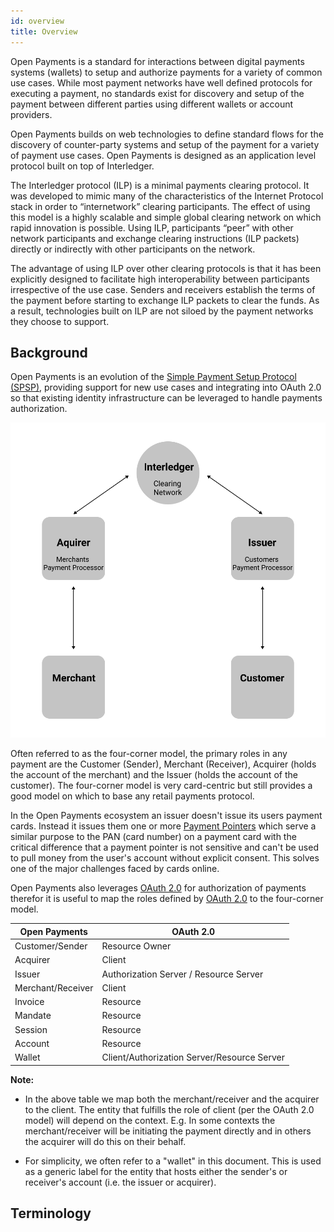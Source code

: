 ```yaml
---
id: overview
title: Overview
---
```


Open Payments is a standard for interactions between digital payments systems (wallets) to setup and authorize payments 
for a variety of common use cases. While most payment networks have well defined protocols for executing a payment,
no standards exist for discovery and setup of the payment between different parties using different wallets or account 
providers.

Open Payments builds on web technologies to define standard flows for the discovery of counter-party systems and setup 
of the payment for a variety of payment use cases. Open Payments is designed as an application level protocol built on 
top of Interledger.

The Interledger protocol (ILP) is a minimal payments clearing protocol. It was developed to mimic many of the 
characteristics of the Internet Protocol stack in order to “internetwork” clearing participants. The effect of using 
this model is a highly scalable and simple global clearing network on which rapid innovation is possible. Using ILP, 
participants “peer” with other network participants and exchange clearing instructions (ILP packets) directly or 
indirectly with other participants on the network.

The advantage of using ILP over other clearing protocols is that it has been explicitly designed to facilitate high
interoperability between participants irrespective of the use case. Senders and receivers establish the terms of
the payment before starting to exchange ILP packets to clear the funds. As a result, technologies built on ILP are not
siloed by the payment networks they choose to support.

## Background

Open Payments is an evolution of the
[Simple Payment Setup Protocol (SPSP)](https://interledger.org/rfcs/0009-simple-payment-setup-protocol/), providing
support for new use cases and integrating into OAuth 2.0 so that existing identity infrastructure can be leveraged to
handle payments authorization.

<!-- 
In the sections that follow, functions and features of Open Payments are
compared with analogous functions and features of SPSP to help implementors that
are upgrading to Open Payments from SPSP understand the differences (and
similarities).
-->

<img src="/img/four_corner.svg">

Often referred to as the four-corner model, the primary roles in any payment are the Customer (Sender), Merchant
 (Receiver), Acquirer (holds the account of the merchant) and the Issuer (holds the account of the customer). The
  four-corner model is very card-centric but still provides a good model on which to base any retail payments protocol.

In the Open Payments ecosystem an issuer doesn't issue its users payment cards. Instead it issues them one or more
[Payment Pointers](./pointers) which serve a similar purpose to the PAN (card number) on a payment card with
the critical difference that a payment pointer is not sensitive and can't be used to pull money from the user's
 account without explicit consent. This solves one of the major challenges faced by cards online.

Open Payments also leverages [OAuth 2.0](./oauth) for authorization of payments therefor it is useful to map the
 roles defined by [OAuth 2.0](./oauth) to the four-corner model.

| Open Payments     | OAuth 2.0                                   |
| ----------------- | ------------------------------------------- |
| Customer/Sender   | Resource Owner                              |
| Acquirer          | Client                                      |
| Issuer            | Authorization Server / Resource Server      |
| Merchant/Receiver | Client                                      |
| Invoice           | Resource                                    |
| Mandate           | Resource                                    |
| Session           | Resource                                    |
| Account           | Resource                                    |
| Wallet            | Client/Authorization Server/Resource Server |

**Note:**

- In the above table we map both the merchant/receiver and the acquirer to the
  client. The entity that fulfills the role of client (per the OAuth 2.0 model)
  will depend on the context. E.g. In some contexts the merchant/receiver will
  be initiating the payment directly and in others the acquirer will do this on
  their behalf.

- For simplicity, we often refer to a "wallet" in this document. This is used as
  a generic label for the entity that hosts either the sender's or receiver's
  account (i.e. the issuer or acquirer).

## Terminology
